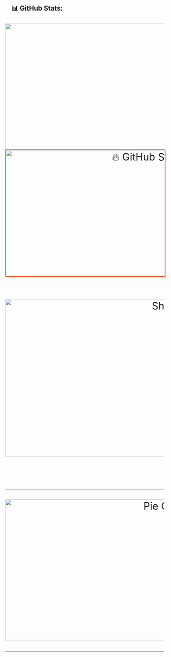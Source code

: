 <h2 align="left" style="padding-left: 20px; padding-bottom: 10px;">📊 GitHub Stats:</h2>
<div align="center" style="font-size: xx-large;">
  <!-- Fixed height with overflow handling -->
  <img src="https://github-readme-stats.vercel.app/api?username=Shithi14&show_icons=true&count_private=true&theme=vision-friendly-dark&bg_color=0,141E30,243B55&title_color=FFA500&icon_color=FFD700" alt="" width="1100" style="height: 400px; object-fit: cover;"/>
  <br/>

  <img src="https://github-readme-streak-stats.herokuapp.com?user=Shithi14&theme=highcontrast&fire=FF4500&ring=FFD700&currStreakLabel=FFA500&sideLabels=FFD700&background=141E30,243B55&hide_border=true" alt="🔥 GitHub Streak" width="900" style="height: 400px; object-fit: cover; border: 2px solid #FF4500;"/>
  <br/>

  <!-- Most Used Languages -->
  <br/>
  <p align="center">
    <a href="#"><img alt="Shithi14's Top Languages" src="https://github-readme-stats.vercel.app/api/top-langs/?username=Shithi14&langs_count=20&layout=compact&theme=vision-friendly-dark&bg_color=0,141E30,243B55&title_color=FFA500" width="1300" height="500"/></a>
  </p>
  <br/>
  <hr> <!-- Line Before -->

  <!-- GitHub Contribution Activity with Custom Font Size for Text -->
  <p align="center">
    <a href="#">
      <img src="https://github-profile-summary-cards.vercel.app/api/cards/most-commit-language?username=Shithi14&langs_count=20&theme=radical" alt="Pie Chart" style="width: 1000px; height: 450px;">
    </a>
  </p>

  <hr> <!-- Line After -->
</div>
